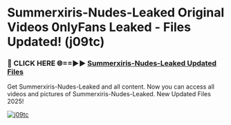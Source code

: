 # Summerxiris-Nudes-Leaked Original Videos 0nlyFans Leaked - Files Updated! (j09tc)

<h3>🔴 CLICK HERE 🌐==►► <a href="https://tinyurl.com/5h6xmrr3" rel="nofollow">Summerxiris-Nudes-Leaked Updated Files</a></h3>

Get Summerxiris-Nudes-Leaked and all content. Now you can access all videos and pictures of Summerxiris-Nudes-Leaked. New Updated Files 2025!

[![j09tc](https://i.imgur.com/KVD873Z.gif)](https://tinyurl.com/5h6xmrr3)
